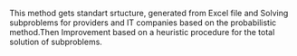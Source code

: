 This method gets standart srtucture, generated from Excel file and Solving subproblems for providers and IT companies based on the probabilistic method.Then Improvement based on a heuristic procedure for the total solution of subproblems. 
